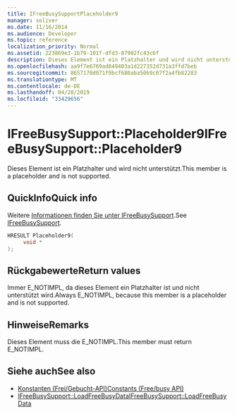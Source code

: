 ```yaml
---
title: IFreeBusySupportPlaceholder9
manager: soliver
ms.date: 11/16/2014
ms.audience: Developer
ms.topic: reference
localization_priority: Normal
ms.assetid: 223869e3-1b79-101f-dfd3-87902fc43c6f
description: Dieses Element ist ein Platzhalter und wird nicht unterstützt.
ms.openlocfilehash: aa9f7e6769ad849403a1d227352d731a3ffd7beb
ms.sourcegitcommit: 8657170d071f9bcf680aba50b9c07f2a4fb82283
ms.translationtype: MT
ms.contentlocale: de-DE
ms.lasthandoff: 04/28/2019
ms.locfileid: "33429656"
---
```

# <a name="ifreebusysupportplaceholder9"></a><span data-ttu-id="11ea8-103">IFreeBusySupport::Placeholder9</span><span class="sxs-lookup"><span data-stu-id="11ea8-103">IFreeBusySupport::Placeholder9</span></span>

<span data-ttu-id="11ea8-104">Dieses Element ist ein Platzhalter und wird nicht unterstützt.</span><span class="sxs-lookup"><span data-stu-id="11ea8-104">This member is a placeholder and is not supported.</span></span>
  
## <a name="quick-info"></a><span data-ttu-id="11ea8-105">QuickInfo</span><span class="sxs-lookup"><span data-stu-id="11ea8-105">Quick info</span></span>

<span data-ttu-id="11ea8-106">Weitere [Informationen finden Sie unter IFreeBusySupport](ifreebusysupport.md).</span><span class="sxs-lookup"><span data-stu-id="11ea8-106">See [IFreeBusySupport](ifreebusysupport.md).</span></span>
  
```cpp
HRESULT Placeholder9( 
     void *  
);
```

## <a name="return-values"></a><span data-ttu-id="11ea8-107">Rückgabewerte</span><span class="sxs-lookup"><span data-stu-id="11ea8-107">Return values</span></span>

<span data-ttu-id="11ea8-108">Immer E_NOTIMPL, da dieses Element ein Platzhalter ist und nicht unterstützt wird.</span><span class="sxs-lookup"><span data-stu-id="11ea8-108">Always E_NOTIMPL, because this member is a placeholder and is not supported.</span></span>
  
## <a name="remarks"></a><span data-ttu-id="11ea8-109">Hinweise</span><span class="sxs-lookup"><span data-stu-id="11ea8-109">Remarks</span></span>

<span data-ttu-id="11ea8-110">Dieses Element muss die E_NOTIMPL.</span><span class="sxs-lookup"><span data-stu-id="11ea8-110">This member must return E_NOTIMPL.</span></span>
  
## <a name="see-also"></a><span data-ttu-id="11ea8-111">Siehe auch</span><span class="sxs-lookup"><span data-stu-id="11ea8-111">See also</span></span>

- [<span data-ttu-id="11ea8-112">Konstanten (Frei/Gebucht-API)</span><span class="sxs-lookup"><span data-stu-id="11ea8-112">Constants (Free/busy API)</span></span>](constants-free-busy-api.md) 
- [<span data-ttu-id="11ea8-113">IFreeBusySupport::LoadFreeBusyData</span><span class="sxs-lookup"><span data-stu-id="11ea8-113">IFreeBusySupport::LoadFreeBusyData</span></span>](ifreebusysupport-loadfreebusydata.md)

